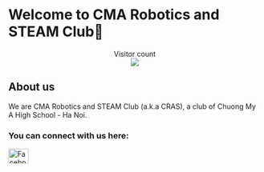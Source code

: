 # Welcome to CMA Robotics and STEAM Club👋
<p align="center"> 
  Visitor count<br>
  <img src="https://profile-counter.glitch.me/crascmaclub/count.svg" />
</p>


## About us
We are CMA Robotics and STEAM Club (a.k.a CRAS), a club of Chuong My A High School - Ha Noi.

<h3 align="left">You can connect with us here:</h3>
<p align="left">

<a href="https://www.facebook.com/cras.cma.club" target="blank"><img align="center" src="https://raw.githubusercontent.com/rahuldkjain/github-profile-readme-generator/master/src/images/icons/Social/facebook.svg" alt="Facebook" height="30" width="40" /></a>
</p>

<!--

**Here are some ideas to get you started:**

🙋‍♀️ A short introduction - what is your organization all about?
🌈 Contribution guidelines - how can the community get involved?
👩‍💻 Useful resources - where can the community find your docs? Is there anything else the community should know?
🍿 Fun facts - what does your team eat for breakfast?
🧙 Remember, you can do mighty things with the power of [Markdown](https://docs.github.com/github/writing-on-github/getting-started-with-writing-and-formatting-on-github/basic-writing-and-formatting-syntax)
-->
